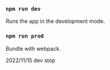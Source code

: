 ### `npm run dev`

Runs the app in the development mode.


### `npm run prod`

Bundle with webpack.


2022/11/15 dev stop
